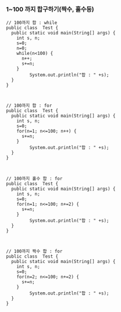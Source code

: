 ### 1~100 까지 합구하기(짝수, 홀수등)

	
    // 100까지 합 : while
    public class  Test {
      public static void main(String[] args) {
        int s, n;
        s=0;
        n=0;
        while(n<100) {
          n++;
          s+=n;
        }
             System.out.println("합 : " +s);
      }
    }

  #

    // 100까지 합 : for
    public class  Test {
      public static void main(String[] args) {
        int s, n;
        s=0;
        for(n=1; n<=100; n++) {
          s+=n;
        }
             System.out.println("합 : " +s);
      }
    }


  #
    // 100까지 홀수 합 : for
    public class  Test {
      public static void main(String[] args) {
        int s, n;
        s=0;
        for(n=1; n<=100; n+=2) {
          s+=n;
        }
             System.out.println("합 : " +s);
      }
    }

  #
    // 100까지 짝수 합 : for
    public class  Test {
      public static void main(String[] args) {
        int s, n;
        s=0;
        for(n=2; n<=100; n+=2) {
          s+=n;
        }
             System.out.println("합 : " +s);
      }
    }

